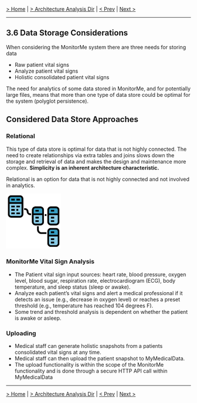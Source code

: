[> Home](../README.md)  |  [> Architecture Analysis Dir](README.md) |  [< Prev](3.5.CapacityPlanning.md)  |  [Next >](3.8.ArchitectureStyleSelection.md)

---


## 3.6 Data Storage Considerations

When considering the MonitorMe system there are three needs for storing data

- Raw patient vital signs
- Analyze patient vital signs
- Holistic consolidated patient vital signs

The need for analytics of some data stored in MonitorMe, and for potentially large files, means that more than one type of data store could be optimal for the system (polyglot persistence).

## Considered Data Store Approaches

### Relational

This type of data store is optimal for data that is not highly connected. The need to create relationships via extra tables and joins slows down the storage and retrieval of data and makes the design and maintenance more complex. **Simplicity is an inherent architecture characteristic.**

Relational is an option for data that is not highly connected and not involved in analytics.

<img src="../assets/images/relational.png" width="150" height="150"/>

### MonitorMe Vital Sign Analysis

- The Patient vital sign input sources: heart rate, blood pressure, oxygen level, blood sugar, respiration rate, electrocardiogram (ECG), body temperature, and
sleep status (sleep or awake).
- Analyze each patient’s vital signs and alert a medical professional if it detects an issue (e.g., decrease in oxygen level) or reaches a preset
threshold (e.g., temperature has reached 104 degrees F).
- Some trend and threshold analysis is dependent on whether the patient is awake or asleep.


### Uploading

- Medical staff can generate holistic snapshots from a patients consolidated vital signs at any time. 
- Medical staff can then upload the patient snapshot to MyMedicalData. 
- The upload functionality is within the scope of the MonitorMe functionality and is done through a secure HTTP API call within MyMedicalData

---
[> Home](../README.md)  |  [> Architecture Analysis Dir](README.md) |  [< Prev](3.5.CapacityPlanning.md)  |  [Next >](3.8.ArchitectureStyleSelection.md)

